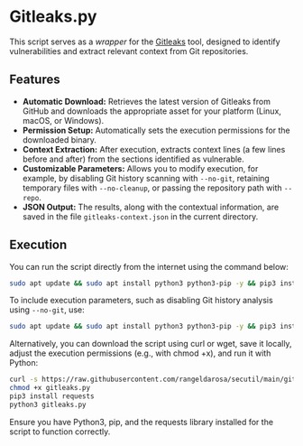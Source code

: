 # Gitleaks.py

This script serves as a *wrapper* for the [Gitleaks](https://github.com/gitleaks/gitleaks) tool, designed to identify vulnerabilities and extract relevant context from Git repositories.

## Features

- **Automatic Download:** Retrieves the latest version of Gitleaks from GitHub and downloads the appropriate asset for your platform (Linux, macOS, or Windows).
- **Permission Setup:** Automatically sets the execution permissions for the downloaded binary.
- **Context Extraction:** After execution, extracts context lines (a few lines before and after) from the sections identified as vulnerable.
- **Customizable Parameters:** Allows you to modify execution, for example, by disabling Git history scanning with `--no-git`, retaining temporary files with `--no-cleanup`, or passing the repository path with `--repo`.
- **JSON Output:** The results, along with the contextual information, are saved in the file `gitleaks-context.json` in the current directory.

## Execution

You can run the script directly from the internet using the command below:

```bash
sudo apt update && sudo apt install python3 python3-pip -y && pip3 install requests --break-system-packages && curl -s https://raw.githubusercontent.com/rangeldarosa/secutil/main/gitleaks.py | python3 -
```

To include execution parameters, such as disabling Git history analysis using `--no-git`, use:

```bash
sudo apt update && sudo apt install python3 python3-pip -y && pip3 install requests --break-system-packages && curl -s https://raw.githubusercontent.com/rangeldarosa/secutil/main/gitleaks.py | python3 - --no-git
```

Alternatively, you can download the script using curl or wget, save it locally, adjust the execution permissions (e.g., with chmod +x), and run it with Python:

```bash
curl -s https://raw.githubusercontent.com/rangeldarosa/secutil/main/gitleaks.py -o gitleaks.py  
chmod +x gitleaks.py
pip3 install requests
python3 gitleaks.py
```

Ensure you have Python3, pip, and the requests library installed for the script to function correctly.
